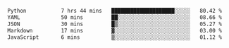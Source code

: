 <!--START_SECTION:waka-->

```txt
Python           7 hrs 44 mins   ████████████████████░░░░░   80.42 %
YAML             50 mins         ██░░░░░░░░░░░░░░░░░░░░░░░   08.66 %
JSON             30 mins         █▒░░░░░░░░░░░░░░░░░░░░░░░   05.27 %
Markdown         17 mins         ▓░░░░░░░░░░░░░░░░░░░░░░░░   03.00 %
JavaScript       6 mins          ▒░░░░░░░░░░░░░░░░░░░░░░░░   01.12 %
```

<!--END_SECTION:waka-->
